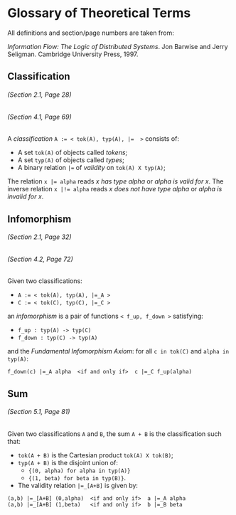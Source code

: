 # Glossary of Theoretical Terms

All definitions and section/page numbers are taken from:

_Information Flow: The Logic of Distributed Systems_. Jon Barwise and Jerry Seligman. Cambridge University Press, 1997.


## Classification
###### (Section 2.1, Page 28)
###### (Section 4.1, Page 69)

A _classification_ `A := < tok(A), typ(A), |=  >` consists of:

- A set `tok(A)` of objects called _tokens_;
- A set `typ(A)` of objects called _types_;
- A binary relation `|=` of _validity_ on `tok(A) X typ(A)`;

The relation `x |= alpha` reads _x has type alpha_ or _alpha is valid for x_. The inverse relation `x |!= alpha` reads _x does not have type alpha_ or _alpha is invalid for x_.


## Infomorphism
###### (Section 2.1, Page 32)
###### (Section 4.2, Page 72)

Given two classifications:

- `A := < tok(A), typ(A), |=_A >`
- `C := < tok(C), typ(C), |=_C >`

an _infomorphism_ is a pair of functions `< f_up, f_down >` satisfying:

- `f_up : typ(A) -> typ(C)`
- `f_down : typ(C) -> typ(A)`

and the _Fundamental Infomorphism Axiom_: for all `c in tok(C)` and `alpha in typ(A)`:

```
f_down(c) |=_A alpha  <if and only if>  c |=_C f_up(alpha)
```

## Sum
###### (Section 5.1, Page 81)

Given two classifications `A` and `B`, the sum `A + B` is the classification such that:

- `tok(A + B)` is the Cartesian product `tok(A) X tok(B)`;
- `typ(A + B)` is the disjoint union of:
  - `{(0, alpha) for alpha in typ(A)}`
  - `{(1, beta) for beta in typ(B)}`.
- The validity relation `|=_[A+B]` is given by:

```
(a,b) |=_[A+B] (0,alpha)  <if and only if>  a |=_A alpha
(a,b) |=_[A+B] (1,beta)   <if and only if>  b |=_B beta
```